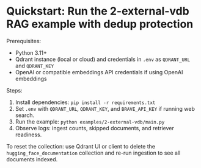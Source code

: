 # Quickstart: Run the 2-external-vdb RAG example with dedup protection

Prerequisites:
- Python 3.11+
- Qdrant instance (local or cloud) and credentials in `.env` as `QDRANT_URL` and `QDRANT_KEY`
- OpenAI or compatible embeddings API credentials if using OpenAI embeddings

Steps:

1. Install dependencies: `pip install -r requirements.txt`
2. Set `.env` with `QDRANT_URL`, `QDRANT_KEY`, and `BRAVE_API_KEY` if running web search.
3. Run the example: `python examples/2-external-vdb/main.py`
4. Observe logs: ingest counts, skipped documents, and retriever readiness.

To reset the collection: use Qdrant UI or client to delete the `hugging_face_documentation`
collection and re-run ingestion to see all documents indexed.


